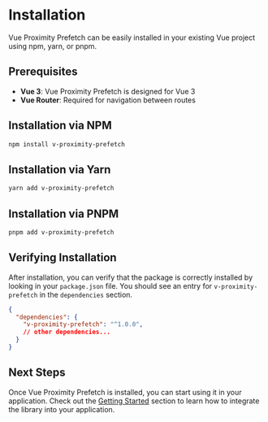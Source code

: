 # Installation

Vue Proximity Prefetch can be easily installed in your existing Vue project using npm, yarn, or pnpm.

## Prerequisites

- **Vue 3**: Vue Proximity Prefetch is designed for Vue 3
- **Vue Router**: Required for navigation between routes

## Installation via NPM

```bash
npm install v-proximity-prefetch
```

## Installation via Yarn

```bash
yarn add v-proximity-prefetch
```

## Installation via PNPM

```bash
pnpm add v-proximity-prefetch
```

## Verifying Installation

After installation, you can verify that the package is correctly installed by looking in your `package.json` file. You should see an entry for `v-proximity-prefetch` in the `dependencies` section.

```json
{
  "dependencies": {
    "v-proximity-prefetch": "^1.0.0",
    // other dependencies...
  }
}
```

## Next Steps

Once Vue Proximity Prefetch is installed, you can start using it in your application. Check out the [Getting Started](/guide/getting-started) section to learn how to integrate the library into your application.